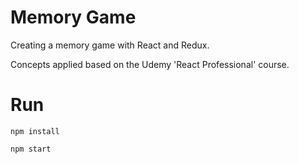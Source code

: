 # Memory Game

Creating a memory game with React and Redux. 

Concepts applied based on the Udemy 'React Professional' course.

# Run

`npm install`

`npm start`
